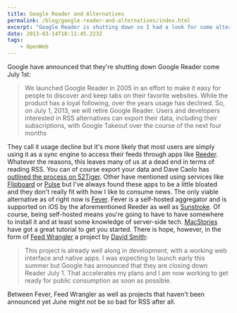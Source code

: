 ```yaml
---
title: Google Reader and Alternatives
permalink: /blog/google-reader-and-alternatives/index.html
excerpt: "Google Reader is shutting down so I had a look for some alternatives"
date: 2013-03-14T10:11:45.223Z
tags:
    - OpenWeb
---
```


Google have announced that they're shutting down Google Reader come July 1st: 

> We launched Google Reader in 2005 in an effort to make it easy for people to discover and keep tabs on their favorite websites. While the product has a loyal following, over the years usage has declined. So, on July 1, 2013, we will retire Google Reader. Users and developers interested in RSS alternatives can export their data, including their subscriptions, with Google Takeout over the course of the next four months

They call it usage decline but it's more likely that most users are simply using it as a sync engine to access their feeds through apps like [Reeder](http://reederapp.com/). Whatever the reasons, this leaves many of us at a dead end in terms of reading RSS. You can of course export your data and Dave Caolo has [outlined the process on 52Tiger](http://52tiger.net/daily-tip-export-your-feeds-from-google-reader/). Other have mentioned using services like [Flipboard](http://flipboard.com/) or [Pulse](https://www.pulse.me/) but I've always found these apps to be a little bloated and they don't really fit with how I like to consume news. The only viable alternative as of right now is [Fever](http://www.feedafever.com/). Fever is a self-hosted aggregator and is supported on iOS by the aforementioned Reeder as well as [Sunstroke](https://itunes.apple.com/ca/app/sunstroke/id488564806?mt=8). Of course, being self-hosted means you're going to have to have somewhere to install it and at least some knowledge of server-side tech. [MacStories](http://www.macstories.net/tutorials/how-anyone-can-install-fever-in-ten-minutes/) have got a great tutorial to get you started. There is hope, however, in the form of [Feed Wrangler](http://feedwrangler.net/) a project by [David Smith](https://alpha.app.net/davidsmith): 

> This project is already well along in development, with a working web interface and native apps. I was expecting to launch early this summer but Google has announced that they are closing down Reader July 1. That accelerates my plans and I am now working to get ready for public consumption as soon as possible.

Between Fever, Feed Wrangler as well as projects that haven't been announced yet June might not be so bad for RSS after all.
